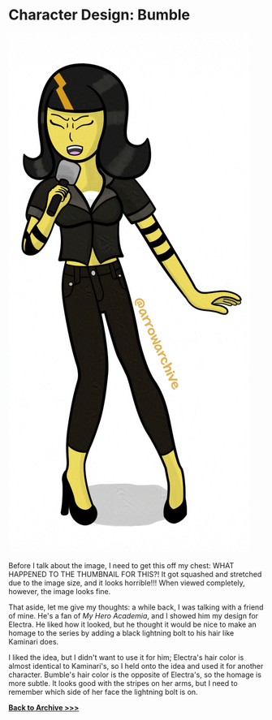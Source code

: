 # Character Design: Bumble

<img src="https://raw.githubusercontent.com/arrowarchive/The-Arrowarchive/master/docs/images/SPACE/bumble.png" alt="Bumble Design"
     onContextMenu="return false;">

Before I talk about the image, I need to get this off my chest: WHAT HAPPENED TO THE THUMBNAIL FOR THIS?! It got squashed and stretched due to the image size, and it looks horrible!!! When viewed completely, however, the image looks fine.

That aside, let me give my thoughts: a while back, I was talking with a friend of mine. He's a fan of *My Hero Academia*, and I showed him my design for Electra. He liked how it looked, but he thought it would be nice to make an homage to the series by adding a black lightning bolt to his hair like Kaminari does.

I liked the idea, but I didn't want to use it for him; Electra's hair color is almost identical to Kaminari's, so I held onto the idea and used it for another character. Bumble's hair color is the opposite of Electra's, so the homage is more subtle. It looks good with the stripes on her arms, but I need to remember which side of her face the lightning bolt is on.

**[Back to Archive >>>](https://arrowarchive.github.io/The-Arrowarchive/gallery)**
